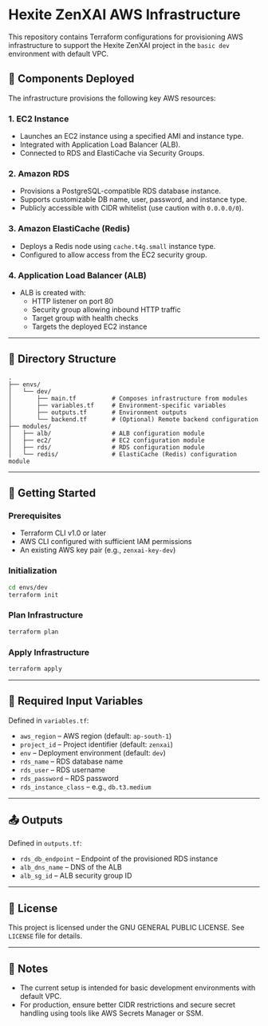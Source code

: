 
# Hexite ZenXAI AWS Infrastructure

This repository contains Terraform configurations for provisioning AWS infrastructure to support the Hexite ZenXAI project in the `basic dev` environment with default VPC.

## 🔧 Components Deployed

The infrastructure provisions the following key AWS resources:

### 1. **EC2 Instance**
- Launches an EC2 instance using a specified AMI and instance type.
- Integrated with Application Load Balancer (ALB).
- Connected to RDS and ElastiCache via Security Groups.

### 2. **Amazon RDS**
- Provisions a PostgreSQL-compatible RDS database instance.
- Supports customizable DB name, user, password, and instance type.
- Publicly accessible with CIDR whitelist (use caution with `0.0.0.0/0`).

### 3. **Amazon ElastiCache (Redis)**
- Deploys a Redis node using `cache.t4g.small` instance type.
- Configured to allow access from the EC2 security group.

### 4. **Application Load Balancer (ALB)**
- ALB is created with:
  - HTTP listener on port 80
  - Security group allowing inbound HTTP traffic
  - Target group with health checks
  - Targets the deployed EC2 instance

---

## 📁 Directory Structure

```text
.
├── envs/
│   └── dev/
│       ├── main.tf          # Composes infrastructure from modules
│       ├── variables.tf     # Environment-specific variables
│       ├── outputs.tf       # Environment outputs
│       └── backend.tf       # (Optional) Remote backend configuration
├── modules/
│   ├── alb/                 # ALB configuration module
│   ├── ec2/                 # EC2 configuration module
│   ├── rds/                 # RDS configuration module
│   └── redis/               # ElastiCache (Redis) configuration module
```

---

## 🚀 Getting Started

### Prerequisites

- Terraform CLI v1.0 or later
- AWS CLI configured with sufficient IAM permissions
- An existing AWS key pair (e.g., `zenxai-key-dev`)

### Initialization

```bash
cd envs/dev
terraform init
```

### Plan Infrastructure

```bash
terraform plan
```

### Apply Infrastructure

```bash
terraform apply
```

---

## 🔐 Required Input Variables

Defined in `variables.tf`:

- `aws_region` – AWS region (default: `ap-south-1`)
- `project_id` – Project identifier (default: `zenxai`)
- `env` – Deployment environment (default: `dev`)
- `rds_name` – RDS database name
- `rds_user` – RDS username
- `rds_password` – RDS password
- `rds_instance_class` – e.g., `db.t3.medium`

---

## 📤 Outputs

Defined in `outputs.tf`:

- `rds_db_endpoint` – Endpoint of the provisioned RDS instance
- `alb_dns_name` – DNS of the ALB
- `alb_sg_id` – ALB security group ID

---

## 📄 License

This project is licensed under the GNU GENERAL PUBLIC LICENSE. See `LICENSE` file for details.

---

## 🧩 Notes

- The current setup is intended for basic development environments with default VPC.
- For production, ensure better CIDR restrictions and secure secret handling using tools like AWS Secrets Manager or SSM.

